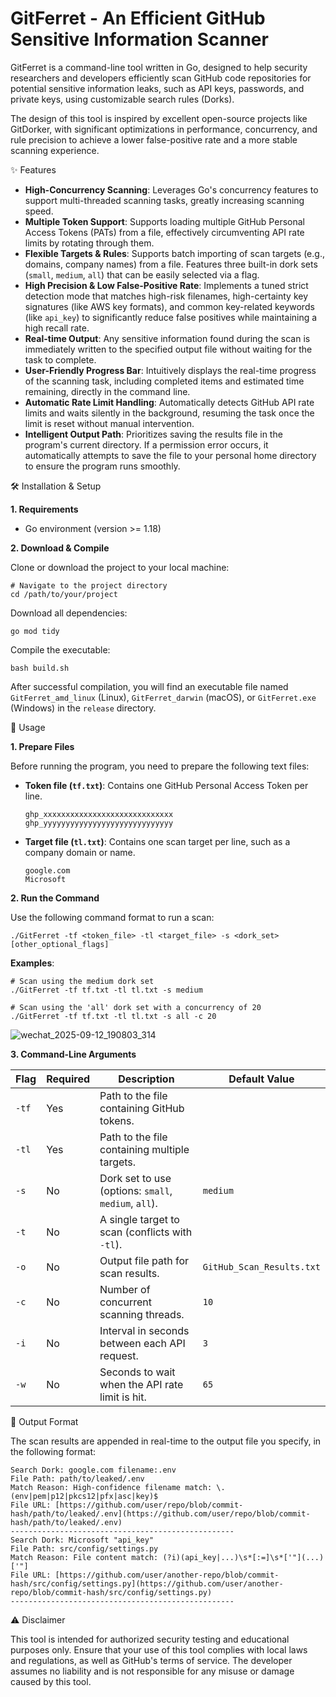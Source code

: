 # GitFerret - An Efficient GitHub Sensitive Information Scanner

GitFerret is a command-line tool written in Go, designed to help security researchers and developers efficiently scan GitHub code repositories for potential sensitive information leaks, such as API keys, passwords, and private keys, using customizable search rules (Dorks).

The design of this tool is inspired by excellent open-source projects like GitDorker, with significant optimizations in performance, concurrency, and rule precision to achieve a lower false-positive rate and a more stable scanning experience.

✨ Features

- **High-Concurrency Scanning**: Leverages Go's concurrency features to support multi-threaded scanning tasks, greatly increasing scanning speed.
- **Multiple Token Support**: Supports loading multiple GitHub Personal Access Tokens (PATs) from a file, effectively circumventing API rate limits by rotating through them.
- **Flexible Targets & Rules**: Supports batch importing of scan targets (e.g., domains, company names) from a file. Features three built-in dork sets (`small`, `medium`, `all`) that can be easily selected via a flag.
- **High Precision & Low False-Positive Rate**: Implements a tuned strict detection mode that matches high-risk filenames, high-certainty key signatures (like AWS key formats), and common key-related keywords (like `api_key`) to significantly reduce false positives while maintaining a high recall rate.
- **Real-time Output**: Any sensitive information found during the scan is immediately written to the specified output file without waiting for the task to complete.
- **User-Friendly Progress Bar**: Intuitively displays the real-time progress of the scanning task, including completed items and estimated time remaining, directly in the command line.
- **Automatic Rate Limit Handling**: Automatically detects GitHub API rate limits and waits silently in the background, resuming the task once the limit is reset without manual intervention.
- **Intelligent Output Path**: Prioritizes saving the results file in the program's current directory. If a permission error occurs, it automatically attempts to save the file to your personal home directory to ensure the program runs smoothly.

🛠️ Installation & Setup

**1. Requirements**

- Go environment (version >= 1.18)

**2. Download & Compile**

Clone or download the project to your local machine:

```
# Navigate to the project directory
cd /path/to/your/project
```

Download all dependencies:

```
go mod tidy
```

Compile the executable:

```
bash build.sh
```

After successful compilation, you will find an executable file named `GitFerret_amd_linux` (Linux), `GitFerret_darwin` (macOS), or `GitFerret.exe` (Windows) in the `release` directory.

🚀 Usage

**1. Prepare Files**

Before running the program, you need to prepare the following text files:

- **Token file (`tf.txt`)**: Contains one GitHub Personal Access Token per line.

  ```
  ghp_xxxxxxxxxxxxxxxxxxxxxxxxxxxxx
  ghp_yyyyyyyyyyyyyyyyyyyyyyyyyyyyy
  ```

- **Target file (`tl.txt`)**: Contains one scan target per line, such as a company domain or name.

  ```
  google.com
  Microsoft
  ```

**2. Run the Command**

Use the following command format to run a scan:

```
./GitFerret -tf <token_file> -tl <target_file> -s <dork_set> [other_optional_flags]
```

**Examples**:

```
# Scan using the medium dork set
./GitFerret -tf tf.txt -tl tl.txt -s medium

# Scan using the 'all' dork set with a concurrency of 20
./GitFerret -tf tf.txt -tl tl.txt -s all -c 20
```

![wechat_2025-09-12_190803_314](C:\Users\QTY\Desktop\wechat_2025-09-12_190803_314.png)

**3. Command-Line Arguments**

| Flag  | Required | Description                                          | Default Value             |
| ----- | -------- | ---------------------------------------------------- | ------------------------- |
| `-tf` | Yes      | Path to the file containing GitHub tokens.           |                           |
| `-tl` | Yes      | Path to the file containing multiple targets.        |                           |
| `-s`  | No       | Dork set to use (options: `small`, `medium`, `all`). | `medium`                  |
| `-t`  | No       | A single target to scan (conflicts with `-tl`).      |                           |
| `-o`  | No       | Output file path for scan results.                   | `GitHub_Scan_Results.txt` |
| `-c`  | No       | Number of concurrent scanning threads.               | `10`                      |
| `-i`  | No       | Interval in seconds between each API request.        | `3`                       |
| `-w`  | No       | Seconds to wait when the API rate limit is hit.      | `65`                      |

📄 Output Format

The scan results are appended in real-time to the output file you specify, in the following format:

```
Search Dork: google.com filename:.env
File Path: path/to/leaked/.env
Match Reason: High-confidence filename match: \.(env|pem|p12|pkcs12|pfx|asc|key)$
File URL: [https://github.com/user/repo/blob/commit-hash/path/to/leaked/.env](https://github.com/user/repo/blob/commit-hash/path/to/leaked/.env)
--------------------------------------------------
Search Dork: Microsoft "api_key"
File Path: src/config/settings.py
Match Reason: File content match: (?i)(api_key|...)\s*[:=]\s*['"](...)['"]
File URL: [https://github.com/user/another-repo/blob/commit-hash/src/config/settings.py](https://github.com/user/another-repo/blob/commit-hash/src/config/settings.py)
--------------------------------------------------
```

⚠️ Disclaimer

This tool is intended for authorized security testing and educational purposes only. Ensure that your use of this tool complies with local laws and regulations, as well as GitHub's terms of service. The developer assumes no liability and is not responsible for any misuse or damage caused by this tool.

